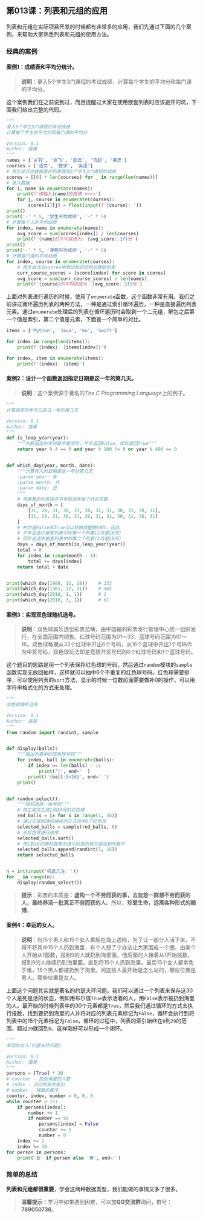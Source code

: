 ## 第013课：列表和元组的应用

列表和元组在实际项目开发的时候都有非常多的应用，我们先通过下面的几个案例，来帮助大家熟悉列表和元组的使用方法。

### 经典的案例

#### 案例1：成绩表和平均分统计。

> **说明**：录入5个学生3门课程的考试成绩，计算每个学生的平均分和每门课的平均分。

这个案例我们在之前说到过，而且提醒过大家在使用嵌套列表时应该避开的坑，下面我们给出完整的代码。

```Python
"""
录入5个学生3门课程的考试成绩
计算每个学生的平均分和每门课的平均分

Version: 0.1
Author: 骆昊
"""
names = ['关羽', '张飞', '赵云', '马超', '黄忠']
courses = ['语文', '数学', '英语']
# 用生成式创建嵌套的列表保存5个学生3门课程的成绩
scores = [[0] * len(courses) for _ in range(len(names))]
# 录入数据
for i, name in enumerate(names):
    print(f'请输入{name}的成绩 ===>')
    for j, course in enumerate(courses):
        scores[i][j] = float(input(f'{course}: '))
print()
print('-' * 5, '学生平均成绩', '-' * 5)
# 计算每个人的平均成绩
for index, name in enumerate(names):
    avg_score = sum(scores[index]) / len(courses)
    print(f'{name}的平均成绩为: {avg_score:.1f}分')
print()
print('-' * 5, '课程平均成绩', '-' * 5)
# 计算每门课的平均成绩
for index, course in enumerate(courses):
    # 用生成式从scores中取出指定的列创建新列表
    curr_course_scores = [score[index] for score in scores]
    avg_score = sum(curr_course_scores) / len(names)
    print(f'{course}的平均成绩为：{avg_score:.1f}分')
```

上面对列表进行遍历的时候，使用了`enumerate`函数，这个函数非常有用。我们之前讲过循环遍历列表的两种方法，一种是通过索引循环遍历，一种是直接遍历列表元素。通过`enumerate`处理后的列表在循环遍历时会取到一个二元组，解包之后第一个值是索引，第二个值是元素，下面是一个简单的对比。

```Python
items = ['Python', 'Java', 'Go', 'Swift']

for index in range(len(items)):
    print(f'{index}: {items[index]}')

for index, item in enumerate(items):
    print(f'{index}: {item}')
```

#### 案例2：设计一个函数返回指定日期是这一年的第几天。

> **说明**：这个案例源于著名的*The C Programming Language*上的例子。

```Python
"""
计算指定的年月日是这一年的第几天

Version: 0.1
Author: 骆昊
"""
def is_leap_year(year):
    """判断指定的年份是不是闰年，平年返回False，闰年返回True"""
    return year % 4 == 0 and year % 100 != 0 or year % 400 == 0


def which_day(year, month, date):
    """计算传入的日期是这一年的第几天
    :param year: 年
    :param month: 月
    :param date: 日
    """
    # 用嵌套的列表保存平年和闰年每个月的天数
    days_of_month = [
        [31, 28, 31, 30, 31, 30, 31, 31, 30, 31, 30, 31],
        [31, 29, 31, 30, 31, 30, 31, 31, 30, 31, 30, 31]
    ]
    # 布尔值False和True可以转换成整数0和1，因此
    # 平年会选中嵌套列表中的第一个列表(2月是28天)
    # 闰年会选中嵌套列表中的第二个列表(2月是29天)
    days = days_of_month[is_leap_year(year)]
    total = 0
    for index in range(month - 1):
        total += days[index]
    return total + date


print(which_day(1980, 11, 28))    # 333
print(which_day(1981, 12, 31))    # 365
print(which_day(2018, 1, 1))      # 1
print(which_day(2016, 3, 1))      # 61
```

#### 案例3：实现双色球随机选号。

> **说明**：双色球属乐透型彩票范畴，由中国福利彩票发行管理中心统一组织发行，在全国范围内销售。红球号码范围为01～33，蓝球号码范围为01～16。双色球每期从33个红球中开出6个号码，从16个蓝球中开出1个号码作为中奖号码，双色球玩法即是竞猜开奖号码的6个红球号码和1个蓝球号码。

这个题目的思路是用一个列表保存红色球的号码，然后通过`random`模块的`sample`函数实现无放回抽样，这样就可以抽中6个不重复的红色球号码。红色球需要排序，可以使用列表的`sort`方法，显示的时候一位数前面需要做补0的操作，可以用字符串格式化的方式来处理。

```Python
"""
双色球随机选号

Version: 0.1
Author: 骆昊
"""
from random import randint, sample


def display(balls):
    """输出列表中的双色球号码"""
    for index, ball in enumerate(balls):
        if index == len(balls) - 1:
            print('|', end=' ')
        print(f'{ball:0>2d}', end=' ')
    print()


def random_select():
    """随机选择一组号码"""
    # 用生成式生成1到33号的红色球
    red_balls = [x for x in range(1, 34)]
    # 通过无放回随机抽样的方式选中6个红色球
    selected_balls = sample(red_balls, 6)
    # 对红色球进行排序
    selected_balls.sort()
    # 用1到16的随机数表示选中的蓝色球并追加到列表中
    selected_balls.append(randint(1, 16))
    return selected_balls


n = int(input('机选几注: '))
for _ in range(n):
    display(random_select())
```

> **提示**：彩票的本质是：**虚构一个不劳而获的事，去忽悠一群想不劳而获的人，最终养活一批真正不劳而获的人**。所以，**珍爱生命，远离各种形式的赌博**。

#### 案例4：幸运的女人。

> **说明**：有15个男人和15个女人乘船在海上遇险，为了让一部分人活下来，不得不将其中15个人扔到海里，有个人想了个办法让大家围成一个圈，由某个人开始从1报数，报到9的人就扔到海里面，他后面的人接着从1开始报数，报到9的人继续扔到海里面，直到将15个人扔到海里。最后15个女人都幸免于难，15个男人都被扔到了海里。问这些人最开始是怎么站的，哪些位置是男人，哪些位置是女人。

上面这个问题其实就是著名的约瑟夫环问题。我们可以通过一个列表来保存这30个人是死是活的状态，例如用布尔值`True`表示活着的人，用`False`表示被扔到海里的人。最开始的时候列表中的30个元素都是`True`，然后我们通过循环的方式去执行报数，找到要扔到海里的人并将对应的列表元素标记为`False`，循环会执行到将列表中的15个元素标记为`False`，循环的过程中，列表的索引始终在`0`到`29`的范围，超过`29`就回到`0`，这样刚好可以形成一个闭环。

```Python
"""
幸运的女人(约瑟夫环问题)

Version: 0.1
Author: 骆昊
"""
persons = [True] * 30
# counter - 扔到海里的人数
# index - 访问列表的索引
# number - 报数的数字
counter, index, number = 0, 0, 0
while counter < 15:
    if persons[index]:
        number += 1
        if number == 9:
            persons[index] = False
            counter += 1
            number = 0
    index += 1
    index %= 30
for person in persons:
    print('女' if person else '男', end='')
```

### 简单的总结

**列表和元组都很重要**，学会这两种数据类型，我们能做的事情又多了很多。

> **温馨提示**：学习中如果遇到困难，可以加**QQ交流群**询问，群号：**789050736**。
